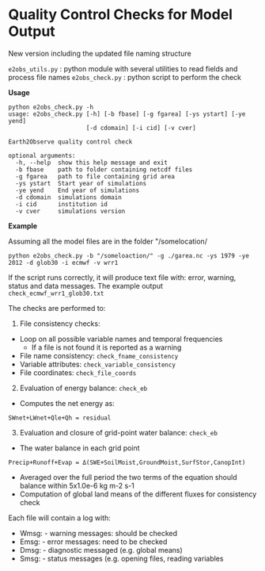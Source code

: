 # Quality Control Checks for Model Output

New version including the updated file naming structure

```e2obs_utils.py``` : python module with several utilities to read fields and process file names
```e2obs_check.py``` : python script to perform the check  

**Usage**
```
python e2obs_check.py -h
usage: e2obs_check.py [-h] [-b fbase] [-g fgarea] [-ys ystart] [-ye yend]
                      [-d cdomain] [-i cid] [-v cver]

Earth2Observe quality control check

optional arguments:
  -h, --help  show this help message and exit
  -b fbase    path to folder containing netcdf files
  -g fgarea   path to file containing grid area
  -ys ystart  Start year of simulations
  -ye yend    End year of simulations
  -d cdomain  simulations domain
  -i cid      institution id
  -v cver     simulations version
```
**Example**

Assuming all the model files are in the folder "/somelocation/
```
python e2obs_check.py -b "/someloaction/" -g ./garea.nc -ys 1979 -ye 2012 -d glob30 -i ecmwf -v wrr1
```

If the script runs correctly, it will produce text file with: error, warning, status and data messages.
The example output ```check_ecmwf_wrr1_glob30.txt```

The checks are performed to:

1. File consistency checks:
  * Loop on all possible variable names and temporal frequencies
    * If a file is not found it is reported as a warning
  * File name consistency: ```check_fname_consistency```
  * Variable attributes: ```check_variable_consistency```
  * File coordinates: ```check_file_coords```
2. Evaluation of energy balance: ```check_eb```
  * Computes the net energy as:
  ```
  SWnet+LWnet+Qle+Qh = residual
  ```
3. Evaluation and closure of grid-point water balance: ```check_eb```
  * The water balance in each grid point  
  ```
  Precip+Runoff+Evap = Δ(SWE+SoilMoist,GroundMoist,SurfStor,CanopInt) 
  ```
  * Averaged over the full period the two terms of the equation should balance within 5x1.0e-6 kg m-2 s-1 
  * Computation of global land means of the different fluxes for consistency check

Each file will contain a log with:
* Wmsg:  - warning messages: should be checked
* Emsg: - error messages: need to be checked 
* Dmsg: - diagnostic messaged (e.g. global means)
* Smsg: - status messages (e.g. opening files, reading variables
